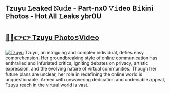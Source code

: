 ## Tzuyu 𝙻eaked 𝙽u𝚍e - Part-nx0 𝚅𝚒deo B𝚒kini 𝙿hotos - Hot All 𝙻eaks ybr0U

# <h2><a href="http://ld7plwo.urlbe.top/?page=Tzuyu">🔗🔗👉👉 Tzuyu P𝚑oto𝚜Vid𝚎o</a></h2>

[![Tzuyu](https://i.imgur.com/eBuTRDB.gif)](http://ld7plwo.urlbe.top/?page=Tzuyu)
Tzuyu, an intriguing and complex individual, defies easy comprehension. Her groundbreaking style of online communication has enthralled and infuriated critics, igniting debates on privacy, artistic expression, and the evolving nature of virtual communities. Though her future plans are unclear, her role in redefining the online world is unquestionable. Armed with unwavering dedication and undeniable appeal, Tzuyu reach in the virtual world is vast.
